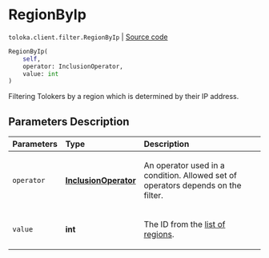 # RegionByIp
`toloka.client.filter.RegionByIp` | [Source code](https://github.com/Toloka/toloka-kit/blob/v1.1.1/src/client/filter.py#L496)

```python
RegionByIp(
    self,
    operator: InclusionOperator,
    value: int
)
```

Filtering Tolokers by a region which is determined by their IP address.

## Parameters Description

| Parameters | Type | Description |
| :----------| :----| :-----------|
`operator`|**[InclusionOperator](toloka.client.primitives.operators.InclusionOperator.md)**|<p>An operator used in a condition. Allowed set of operators depends on the filter.</p>
`value`|**int**|<p>The ID from the [list of regions](https://toloka.ai/en/docs/api/concepts/regions).</p>
